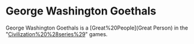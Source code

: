 # George Washington Goethals

George Washington Goethals is a [Great%20People](Great Person) in the "[Civilization%20%28series%29](Civilization)" games.